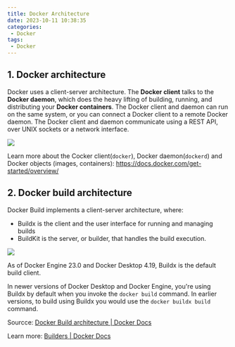```yaml
---
title: Docker Architecture
date: 2023-10-11 10:38:35
categories:
 - Docker
tags:
 - Docker
---
```


##  1. Docker architecture

Docker uses a client-server architecture. The **Docker client** talks to the **Docker daemon**, which does the heavy lifting of building, running, and distributing your **Docker containers**. The Docker client and daemon can run on the same system, or you can connect a Docker client to a remote Docker daemon. The Docker client and daemon communicate using a REST API, over UNIX sockets or a network interface. 

![](https://pub-2a6758f3b2d64ef5bb71ba1601101d35.r2.dev/blogs/2025/01/e8b32edce5939afa1e051041d591ffb0.png)

Learn more about the Cocker client(`docker`), Docker daemon(`dockerd`) and Docker objects (images, containers): https://docs.docker.com/get-started/overview/

## 2. Docker build architecture

Docker Build implements a client-server architecture, where:

- Buildx is the client and the user interface for running and managing builds
- BuildKit is the server, or builder, that handles the build execution.

![](https://pub-2a6758f3b2d64ef5bb71ba1601101d35.r2.dev/blogs/2025/01/4b1595b53889e9dbe8ba7ee47a7639b9.png)

As of Docker Engine 23.0 and Docker Desktop 4.19, Buildx is the default build client.

In newer versions of Docker Desktop and Docker Engine, you're using Buildx by default when you invoke the `docker build` command. In earlier versions, to build using Buildx you would use the `docker buildx build` command.

Sourcce: [Docker Build architecture | Docker Docs](https://docs.docker.com/build/architecture)

Learn more: [Builders | Docker Docs](https://docs.docker.com/build/builders/)
